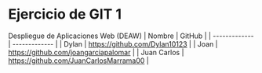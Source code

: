 # Ejercicio de GIT 1
Despliegue de Aplicaciones Web (DEAW)
| Nombre  | GitHub |
| ------------- | ------------- |
| Dylan  | https://github.com/Dylan10123  |
| Joan  |  https://github.com/joangarciapalomar |
| Juan Carlos  | https://github.com/JuanCarlosMarrama00  |
